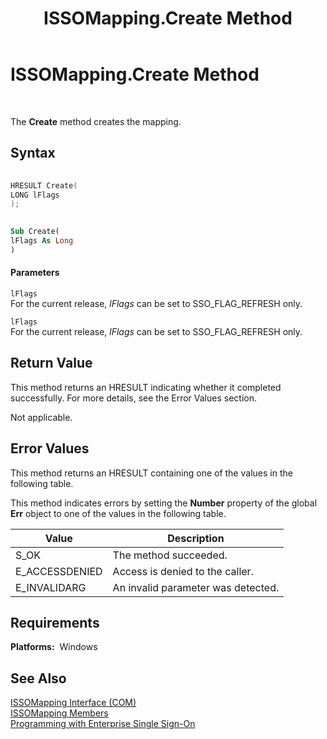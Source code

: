 ﻿---
title: ISSOMapping.Create Method
TOCTitle: ISSOMapping.Create Method
ms:assetid: 3133f03a-0474-4e55-a8be-ca53f69144ef
ms:mtpsurl: https://msdn.microsoft.com/library/Aa770329(v=BTS.80)
ms:contentKeyID: 51527128
ms.date: 08/30/2017
mtps_version: v=BTS.80
dev_langs:
- c++
- vb
---

# ISSOMapping.Create Method

 

The **Create** method creates the mapping.

## Syntax

``` c++
  
HRESULT Create(  
LONG lFlags  
);  
```

``` vb
  
Sub Create(  
lFlags As Long  
)  
```

#### Parameters

`lFlags`  
For the current release, *lFlags* can be set to SSO\_FLAG\_REFRESH only.

`lFlags`  
For the current release, *lFlags* can be set to SSO\_FLAG\_REFRESH only.

## Return Value

This method returns an HRESULT indicating whether it completed successfully. For more details, see the Error Values section.

Not applicable.

## Error Values

This method returns an HRESULT containing one of the values in the following table.

This method indicates errors by setting the **Number** property of the global **Err** object to one of the values in the following table.

<table>
<thead>
<tr class="header">
<th>Value</th>
<th>Description</th>
</tr>
</thead>
<tbody>
<tr class="odd">
<td>S_OK</td>
<td>The method succeeded.</td>
</tr>
<tr class="even">
<td>E_ACCESSDENIED</td>
<td>Access is denied to the caller.</td>
</tr>
<tr class="odd">
<td>E_INVALIDARG</td>
<td>An invalid parameter was detected.</td>
</tr>
</tbody>
</table>


## Requirements

**Platforms:**  Windows

## See Also

[ISSOMapping Interface (COM)](issomapping-interface-com.md)  
[ISSOMapping Members](issomapping-members.md)  
[Programming with Enterprise Single Sign-On](https://msdn.microsoft.com/library/aa704508\(v=bts.80\))

